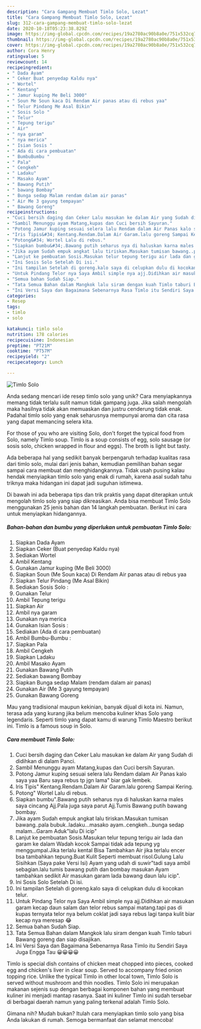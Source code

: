 ```yaml
---
description: "Cara Gampang Membuat Timlo Solo, Lezat"
title: "Cara Gampang Membuat Timlo Solo, Lezat"
slug: 312-cara-gampang-membuat-timlo-solo-lezat
date: 2020-10-18T05:23:38.829Z
image: https://img-global.cpcdn.com/recipes/19a2780ac90b8a0e/751x532cq70/timlo-solo-foto-resep-utama.jpg
thumbnail: https://img-global.cpcdn.com/recipes/19a2780ac90b8a0e/751x532cq70/timlo-solo-foto-resep-utama.jpg
cover: https://img-global.cpcdn.com/recipes/19a2780ac90b8a0e/751x532cq70/timlo-solo-foto-resep-utama.jpg
author: Cora Henry
ratingvalue: 5
reviewcount: 14
recipeingredient:
- " Dada Ayam"
- " Ceker Buat penyedap Kaldu nya"
- " Wortel"
- " Kentang"
- " Jamur kuping Me Beli 3000"
- " Soun Me Soun kaca Di Rendam Air panas atau di rebus yaa"
- " Telur Pindang Me Asal Bikin"
- " Sosis Solo "
- " Telur"
- " Tepung terigu"
- " Air"
- " nya garam"
- " nya merica"
- " Isian Sosis "
- " Ada di cara pembuatan"
- " BumbuBumbu "
- " Pala"
- " Cengkeh"
- " Ladaku"
- " Masako Ayam"
- " Bawang Putih"
- " bawang Bombay"
- " Bunga sedap Malam rendam dalam air panas"
- " Air Me 3 gayung tempayan"
- " Bawang Goreng"
recipeinstructions:
- "Cuci bersih daging dan Ceker Lalu masukan ke dalam Air yang Sudah di didihkan di dalam Panci."
- "Sambil Menunggu ayam Matang,kupas dan Cuci bersih Sayuran."
- "Potong Jamur kuping sesuai selera lalu Rendam dalam Air Panas kalo saya yaa Baru saya rebus tp jgn lama&#34; biar gak lembek."
- "Iris Tipis&#34; Kentang.Rendam.Dalam Air Garam.lalu goreng Sampai Kering."
- "Potong&#34; Wortel Lalu di rebus."
- "Siapkan bumbu&#34;.Bawang putih seharus nya di haluskan karna males saya cincang Ajj.Pala juga saya parut Ajj.Tumis Bawang putih bawang bombay."
- "Jika ayam Sudah empuk angkat lalu tiriskan.Masukan tumisan bawang..pala bubuk..ladaku...masako ayam..cengkeh...bunga sedap malam...Garam Aduk&#34;lalu Di icip&#34;"
- "Lanjut ke pembuatan Sosis.Masukan telur tepung terigu air lada dan garam ke dalam Wadah kocok Sampai tidak ada tepung yg menggumpal.Jika terlalu kental Bisa Tambahkan Air jika terlalu encer bsa tambahkan tepung.Buat Kulit Seperti membuat risol.Gulung Lalu Sisihkan (Saya pake Versi Isi) Ayam yang udah di suwir&#34;tadi saya ambil sebagian.lalu tumis bawang putih dan bombay masukan Ayam tambahkan sedikit Air masukan garam lada bawang daun lalu icip&#34;."
- "Ini Sosis Solo Setelah Di isi."
- "Ini tampilan Setelah di goreng.kalo saya di celupkan dulu di kocokan telur."
- "Untuk Pindang Telor nya Saya Ambil simple nya ajj.Didihkan air masukan garam kecap daun salam dan telor rebus sampai matang.tapi pas di kupas ternyata telor nya belum coklat jadi saya rebus lagi tanpa kulit biar kecap nya meresap 😂"
- "Semua bahan Sudah Siap."
- "Tata Semua Bahan dalam Mangkok lalu siram dengan kuah Timlo taburi Bawang goreng dan siap disajikan."
- "Ini Versi Saya dan Bagaimana Sebenarnya Rasa Timlo itu Sendiri Saya Juga Engga Tau 😀😀😀😀"
categories:
- Resep
tags:
- timlo
- solo

katakunci: timlo solo 
nutrition: 178 calories
recipecuisine: Indonesian
preptime: "PT21M"
cooktime: "PT57M"
recipeyield: "2"
recipecategory: Lunch

---
```



![Timlo Solo](https://img-global.cpcdn.com/recipes/19a2780ac90b8a0e/751x532cq70/timlo-solo-foto-resep-utama.jpg)

Anda sedang mencari ide resep timlo solo yang unik? Cara menyiapkannya memang tidak terlalu sulit namun tidak gampang juga. Jika salah mengolah maka hasilnya tidak akan memuaskan dan justru cenderung tidak enak. Padahal timlo solo yang enak seharusnya mempunyai aroma dan cita rasa yang dapat memancing selera kita.

For those of you who are visiting Solo, don&#39;t forget the typical food from Solo, namely Timlo soup. Timlo is a soup consists of egg, solo sausage (or sosis solo, chicken wrapped in flour and eggs). The broth is light but tasty.

Ada beberapa hal yang sedikit banyak berpengaruh terhadap kualitas rasa dari timlo solo, mulai dari jenis bahan, kemudian pemilihan bahan segar sampai cara membuat dan menghidangkannya. Tidak usah pusing kalau hendak menyiapkan timlo solo yang enak di rumah, karena asal sudah tahu triknya maka hidangan ini dapat jadi suguhan istimewa.


Di bawah ini ada beberapa tips dan trik praktis yang dapat diterapkan untuk mengolah timlo solo yang siap dikreasikan. Anda bisa membuat Timlo Solo menggunakan 25 jenis bahan dan 14 langkah pembuatan. Berikut ini cara untuk menyiapkan hidangannya.

<!--inarticleads1-->

##### Bahan-bahan dan bumbu yang diperlukan untuk pembuatan Timlo Solo:

1. Siapkan  Dada Ayam
1. Siapkan  Ceker (Buat penyedap Kaldu nya)
1. Sediakan  Wortel
1. Ambil  Kentang
1. Gunakan  Jamur kuping (Me Beli 3000)
1. Siapkan  Soun (Me Soun kaca) Di Rendam Air panas atau di rebus yaa
1. Siapkan  Telur Pindang (Me Asal Bikin)
1. Sediakan  Sosis Solo :
1. Gunakan  Telur
1. Ambil  Tepung terigu
1. Siapkan  Air
1. Ambil  nya garam
1. Gunakan  nya merica
1. Gunakan  Isian Sosis :
1. Sediakan  (Ada di cara pembuatan)
1. Ambil  Bumbu-Bumbu :
1. Siapkan  Pala
1. Ambil  Cengkeh
1. Siapkan  Ladaku
1. Ambil  Masako Ayam
1. Gunakan  Bawang Putih
1. Sediakan  bawang Bombay
1. Siapkan  Bunga sedap Malam (rendam dalam air panas)
1. Gunakan  Air (Me 3 gayung tempayan)
1. Gunakan  Bawang Goreng


Mau yang tradisional maupun kekinian, banyak dijual di kota ini. Namun, terasa ada yang kurang jika belum mencoba kuliner khas Solo yang legendaris. Seperti timlo yang dapat kamu di warung Timlo Maestro berikut ini. Timlo is a famous soup in Solo. 

<!--inarticleads2-->

##### Cara membuat Timlo Solo:

1. Cuci bersih daging dan Ceker Lalu masukan ke dalam Air yang Sudah di didihkan di dalam Panci.
1. Sambil Menunggu ayam Matang,kupas dan Cuci bersih Sayuran.
1. Potong Jamur kuping sesuai selera lalu Rendam dalam Air Panas kalo saya yaa Baru saya rebus tp jgn lama&#34; biar gak lembek.
1. Iris Tipis&#34; Kentang.Rendam.Dalam Air Garam.lalu goreng Sampai Kering.
1. Potong&#34; Wortel Lalu di rebus.
1. Siapkan bumbu&#34;.Bawang putih seharus nya di haluskan karna males saya cincang Ajj.Pala juga saya parut Ajj.Tumis Bawang putih bawang bombay.
1. Jika ayam Sudah empuk angkat lalu tiriskan.Masukan tumisan bawang..pala bubuk..ladaku...masako ayam..cengkeh...bunga sedap malam...Garam Aduk&#34;lalu Di icip&#34;
1. Lanjut ke pembuatan Sosis.Masukan telur tepung terigu air lada dan garam ke dalam Wadah kocok Sampai tidak ada tepung yg menggumpal.Jika terlalu kental Bisa Tambahkan Air jika terlalu encer bsa tambahkan tepung.Buat Kulit Seperti membuat risol.Gulung Lalu Sisihkan (Saya pake Versi Isi) Ayam yang udah di suwir&#34;tadi saya ambil sebagian.lalu tumis bawang putih dan bombay masukan Ayam tambahkan sedikit Air masukan garam lada bawang daun lalu icip&#34;.
1. Ini Sosis Solo Setelah Di isi.
1. Ini tampilan Setelah di goreng.kalo saya di celupkan dulu di kocokan telur.
1. Untuk Pindang Telor nya Saya Ambil simple nya ajj.Didihkan air masukan garam kecap daun salam dan telor rebus sampai matang.tapi pas di kupas ternyata telor nya belum coklat jadi saya rebus lagi tanpa kulit biar kecap nya meresap 😂
1. Semua bahan Sudah Siap.
1. Tata Semua Bahan dalam Mangkok lalu siram dengan kuah Timlo taburi Bawang goreng dan siap disajikan.
1. Ini Versi Saya dan Bagaimana Sebenarnya Rasa Timlo itu Sendiri Saya Juga Engga Tau 😀😀😀😀


Timlo is special dish contains of chicken meat chopped into pieces, cooked egg and chicken&#39;s liver in clear soup. Served to accompany fried onion topping rice. Unlike the typical Timlo in other local town, Timlo Solo is served without mushroom and thin noodles. Timlo Solo ini merupakan makanan sejenis sup dengan berbagai komponen bahan yang membuat kuliner ini menjadi mantap rasanya. Saat ini kuliner Timlo ini sudah tersebar di berbagai daerah namun yang paling terkenal adalah Timlo Solo. 

Gimana nih? Mudah bukan? Itulah cara menyiapkan timlo solo yang bisa Anda lakukan di rumah. Semoga bermanfaat dan selamat mencoba!
